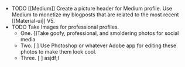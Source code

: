 - TODO [[Medium]] Create a picture header for Medium profile. Use Medium to monetize my blogposts that are related to the most recent [[Material-ui]] V5.
- TODO Take Images for professional profiles.
	- One. []Take goofy, professional, and smoldering photos for social media
	- Two. [ ] Use Photoshop or whatever Adobe app for editing these photos to make them look cool.
	- Three. [ ] asjdf;l
